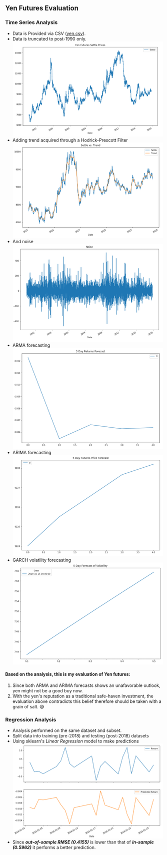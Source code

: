 ## Yen Futures Evaluation
### Time Series Analysis
* Data is Provided via CSV ([yen.csv](./yen.csv)).
* Data is truncated to post-1990 only.\
!['initial_time_series_plot'](./images/initial_time_series_plot.PNG)
* Adding trend acquired through a Hodrick-Prescott Filter\
!['trend'](./images/trend.PNG)
* And noise\
!['noise'](./images/noise.PNG)
* ARMA forecasting\
!['ARMA'](./images/ARMA.PNG)
* ARIMA forecasting\
!['ARIMA'](./images/ARIMA.PNG)
* GARCH volatility forecasting\
!['GARCH'](./images/GARCH.PNG)
#### Based on the analysis, this is my evaluation of Yen futures:
1. Since both ARMA and ARIMA forecasts shows an unafavorable outlook, yen might not be a good buy now.
2. With the yen's reputation as a traditional safe-haven investment, the evaluation above contradicts this belief therefore should be taken with a grain of salt. :sweat_smile:

### Regression Analysis
* Analysis performed on the same dataset and subset.
* Split data into training (pre-2018) and testing (post-2018) datasets
* Using sklearn's *Linear Regression* model to make predictions\
!['regression_predictions'](./images/regression_predictions.PNG)
* Since ***out-of-sample RMSE (0.4155)*** is lower than that of ***in-sample (0.5962)*** it performs a better prediction.
